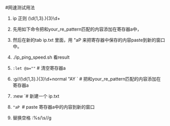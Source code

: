 #网速测试用法
1. ip 正则  \(\d\{1,3\}\.\)\{3\}\d\+
2. 先用如下命令把和your_re_pattern匹配的内容添加在寄存器a中，
3. 然后在新的tab ip.txt 里面，用 "aP 来把寄存器中保存的内容paste到新的窗口中。
4. ./ip_ping_speed.sh 看result

1. `:let @a=""` # 清空寄存器a
2. :g//\(\d\{1,3\}\.\)\{3\}\d\+normal "AY ` # 把和your_re_pattern匹配的内容添加在寄存器a

3. :new `# 新建一个 ip.txt
4. `"aP `# paste 寄存器a中的内容到新的窗口
5.  替换空格 :%s/\s//g
